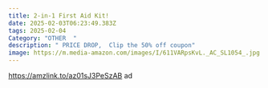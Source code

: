 ```yaml
---
title: 2-in-1 First Aid Kit!
date: 2025-02-03T06:23:49.383Z
tags: 2025-02-04
Category: "OTHER  "
description: " PRICE DROP,  Clip the 50% off coupon"
image: https://m.media-amazon.com/images/I/611VARpsKvL._AC_SL1054_.jpg
---
```

https://amzlink.to/az01sJ3PeSzAB   ad